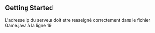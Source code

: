 ## Getting Started

L'adresse ip du serveur doit etre renseigné correctement dans le fichier Game.java à la ligne 19.